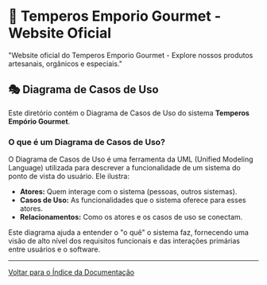 # 🌿 Temperos Emporio Gourmet - Website Oficial
"Website oficial do Temperos Emporio Gourmet - Explore nossos produtos artesanais, orgânicos e especiais."

## 🎭 Diagrama de Casos de Uso

Este diretório contém o Diagrama de Casos de Uso do sistema **Temperos Empório Gourmet**.

### O que é um Diagrama de Casos de Uso?

O Diagrama de Casos de Uso é uma ferramenta da UML (Unified Modeling Language) utilizada para descrever a funcionalidade de um sistema do ponto de vista do usuário. Ele ilustra:

* **Atores:** Quem interage com o sistema (pessoas, outros sistemas).
* **Casos de Uso:** As funcionalidades que o sistema oferece para esses atores.
* **Relacionamentos:** Como os atores e os casos de uso se conectam.

Este diagrama ajuda a entender o "o quê" o sistema faz, fornecendo uma visão de alto nível dos requisitos funcionais e das interações primárias entre usuários e o software.

---

[Voltar para o Índice da Documentação](../README.md)